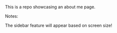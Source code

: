 This is a repo showcasing an about me page.


Notes:

The sidebar feature will appear based on screen size!